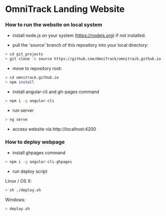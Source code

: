 # OmniTrack Landing Website



### How to run the website on local system

 
* install node.js on your system (https://nodejs.org) if not installed.


* pull the 'source' branch of this  repository into your local directory:

```sh
> cd git_projects
> git clone -b source https://github.com/OmniTrack/omnitrack.github.io.git
```

* move to repository root:
```sh
> cd omnitrack.github.io
> npm install
```

* install angular-cli and gh-pages command
```sh
> npm i -g angular-cli
```

* run server
```sh
> ng serve
```

* access website via http://localhost:4200



### How to deploy webpage

* install ghpages command
```sh
> npm i -g angular-cli-ghpages
```

* run deploy script

Linux / OS X:
```sh
> sh ./deploy.sh
```

Windows:
```sh
> deploy.sh
```